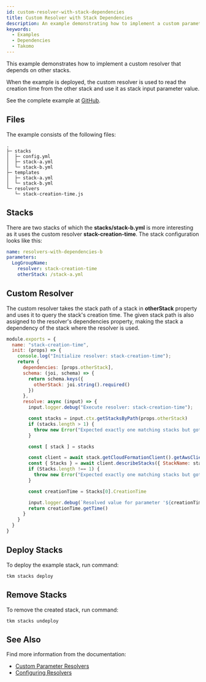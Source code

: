 ```yaml
---
id: custom-resolver-with-stack-dependencies
title: Custom Resolver with Stack Dependencies
description: An example demonstrating how to implement a custom parameter resolver that utilizes stack dependencies.
keywords:
  - Examples
  - Dependencies
  - Takomo
---
```


This example demonstrates how to implement a custom resolver that depends on other stacks.

When the example is deployed, the custom resolver is used to read the creation time from the other stack and use it as stack input parameter value.

See the complete example at [GitHub](https://github.com/takomo-io/takomo-examples/tree/master/custom-resolvers/stack-dependencies).

## Files

The example consists of the following files:

```
.
├─ stacks
│  ├─ config.yml
│  ├─ stack-a.yml
│  └─ stack-b.yml
├─ templates
│  ├─ stack-a.yml
│  └─ stack-b.yml
└─ resolvers
   └─ stack-creation-time.js
```

## Stacks

There are two stacks of which the **stacks/stack-b.yml** is more interesting as it uses the custom resolver **stack-creation-time**. The stack configuration looks like this:

```yaml title="stacks/stack-b.yml"
name: resolvers-with-dependencies-b
parameters:
  LogGroupName:
    resolver: stack-creation-time
    otherStack: /stack-a.yml
```

## Custom Resolver

The custom resolver takes the stack path of a stack in **otherStack** property and uses it to query the stack's creation time. The given stack path is also assigned to the resolver's dependencies property, making the stack a dependency of the stack where the resolver is used.

```javascript title="resolvers/stack-creation-time.js"
module.exports = {
  name: "stack-creation-time",
  init: (props) => {
    console.log("Initialize resolver: stack-creation-time");
    return {
      dependencies: [props.otherStack],
      schema: (joi, schema) => {
        return schema.keys({
          otherStack: joi.string().required()
        })
      },
      resolve: async (input) => {
        input.logger.debug("Execute resolver: stack-creation-time");

        const stacks = input.ctx.getStacksByPath(props.otherStack)
        if (stacks.length > 1) {
          throw new Error("Expected exactly one matching stacks but got " + (rest.length + 1))
        }

        const [ stack ] = stacks

        const client = await stack.getCloudFormationClient().getAwsClient()
        const { Stacks } = await client.describeStacks({ StackName: stack.getName() }).promise()
        if (Stacks.length !== 1) {
          throw new Error("Expected exactly one matching stacks but got " + Stacks.length)
        }

        const creationTime = Stacks[0].CreationTime

        input.logger.debug(`Resolved value for parameter '${creationTime}'`)
        return creationTime.getTime()
      }
    }
  }
}
```

## Deploy Stacks

To deploy the example stack, run command:

```
tkm stacks deploy
```

## Remove Stacks

To remove the created stack, run command:

```
tkm stacks undeploy
```

## See Also

Find more information from the documentation:

- [Custom Parameter Resolvers](/docs/stacks/parameter-resolvers#implementing-custom-parameter-resolvers)
- [Configuring Resolvers](/docs/config-reference/stacks#parameters)
